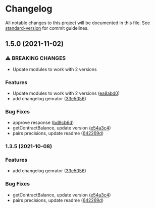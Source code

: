 # Changelog

All notable changes to this project will be documented in this file. See [standard-version](https://github.com/conventional-changelog/standard-version) for commit guidelines.

## 1.5.0 (2021-11-02)


### ⚠ BREAKING CHANGES

*  Update modules to work with 2 versions

### Features

*  Update modules to work with 2 versions ([ea8abd0](https://github.com/orionprotocol/trading-sdk/commit/ea8abd09b20f31c3fa241acb33d46b55c2fe343a))
* add changelog genrator ([33e5056](https://github.com/orionprotocol/trading-sdk/commit/33e5056834833dbd42fee885d1d0b2dba5cc78be))


### Bug Fixes

* approve response ([bd9cb6d](https://github.com/orionprotocol/trading-sdk/commit/bd9cb6de4bbdf897f3ad83446cf65e50ceb2b179))
* getContractBalance, update version ([e54a3c4](https://github.com/orionprotocol/trading-sdk/commit/e54a3c4ecf8349447b108a16ec8b8f98b60c0492))
* pairs precisions, update readme ([642269d](https://github.com/orionprotocol/trading-sdk/commit/642269d70795ecf7c126f3defb42985d0014c8bf))

### 1.3.5 (2021-10-08)


### Features

* add changelog genrator ([33e5056](https://github.com/orionprotocol/trading-sdk/commit/33e5056834833dbd42fee885d1d0b2dba5cc78be))


### Bug Fixes

* getContractBalance, update version ([e54a3c4](https://github.com/orionprotocol/trading-sdk/commit/e54a3c4ecf8349447b108a16ec8b8f98b60c0492))
* pairs precisions, update readme ([642269d](https://github.com/orionprotocol/trading-sdk/commit/642269d70795ecf7c126f3defb42985d0014c8bf))

